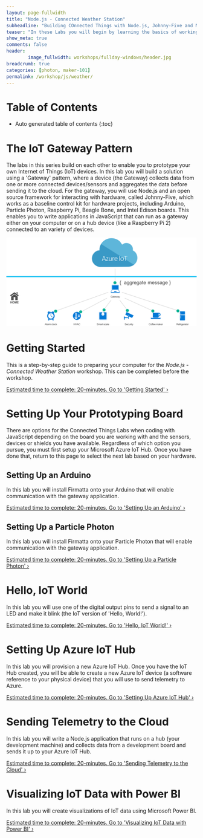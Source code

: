 ```yaml
---
layout: page-fullwidth
title: "Node.js - Connected Weather Station"
subheadline: "Building COnnected Things with Node.js, Johnny-Five and Microsoft Azure"
teaser: "In these Labs you will begin by learning the basics of working with micro-controllers and sensors, and move on to connecting them to the Internet. You will learn how to leverage Cloud IoT services to collect data and control devices and use advanced services like machine learning and analytics to discover insights using your Things."
show_meta: true
comments: false
header: 
        image_fullwidth: workshops/fullday-windows/header.jpg
breadcrumb: true
categories: [photon, maker-101]
permalink: /workshop/js/weather/
---
```


# Table of Contents
*  Auto generated table of contents
{:toc}

# The IoT Gateway Pattern
The labs in this series build on each other to enable you to prototype your own Internet of Things (IoT) devices. In this lab you will build a solution using a 'Gateway' pattern, where a device (the Gateway) collects data from one or more connected devices/sensors and aggregates the data before sending it to the cloud. For the gateway, you will use Node.js and an open source framework for interacting with hardware, called Johnny-Five, which works as a baseline control kit for hardware projects, including Arduino, Particle Photon, Raspberry Pi, Beagle Bone, and Intel Edison boards. This enables you to write applications in JavaScript that can run as a gateway either on your computer or on a hub device (like a Raspberry Pi 2) connected to an variety of devices.

![The IoT Gateway Pattern](/images/gatewaypattern.png)

# Getting Started
This is a step-by-step guide to preparing your computer for the _Node.js - Connected Weather Station_ workshop. This can be completed before the workshop.

<a class="radius button small" href="./getting-started/">Estimated time to complete: 20-minutes. Go to  'Getting Started' ›</a>

# Setting Up Your Prototyping Board
There are options for the Connected Things Labs when coding with JavaScript depending on the board you are working with and the sensors, devices or shields you have available. Regardless of which option you pursue, you must first setup your Microsoft Azure IoT Hub. Once you have done that, return to this page to select the next lab based on your hardware.

## Setting Up an Arduino
In this lab you will install Firmatta onto your Arduino that will enable communication with the gateway application.

<a class="radius button small" href="./setup-arduino/">Estimated time to complete: 20-minutes. Go to 'Setting Up an Arduino' ›</a>

## Setting Up a Particle Photon
In this lab you will install Firmatta onto your Particle Photon that will enable communication with the gateway application.

<a class="radius button small" href="./setup-photon/">Estimated time to complete: 20-minutes. Go to 'Setting Up a Particle Photon' ›</a>

# Hello, IoT World
In this lab you will use one of the digital output pins to send a signal to an LED and make it blink (the IoT version of 'Hello, World!').

<a class="radius button small" href="./hello-iot-world/">Estimated time to complete: 20-minutes. Go to  'Hello, IoT World!' ›</a>

# Setting Up Azure IoT Hub
In this lab you will provision a new Azure IoT Hub. Once you have the IoT Hub created, you will be able to create a new Azure IoT device (a software reference to your physical device) that you will use to send telemetry to Azure.

<a class="radius button small" href="./setup-azure-iot-hub/">Estimated time to complete: 20-minutes. Go to  'Setting Up Azure IoT Hub' ›</a>

# Sending Telemetry to the Cloud
In this lab you will write a Node.js application that runs on a hub (your development machine) and collects data from a development board and sends it up to your Azure IoT Hub.

<a class="radius button small" href="./sending-telemetry/">Estimated time to complete: 20-minutes. Go to  'Sending Telemetry to the Cloud' ›</a>

# Visualizing IoT Data with Power BI
In this lab you will create visualizations of IoT data using Microsoft Power BI.

<a class="radius button small" href="./visualize-iot-with-powerbi/">Estimated time to complete: 20-minutes. Go to  'Visualizing IoT Data with Power BI' ›</a>